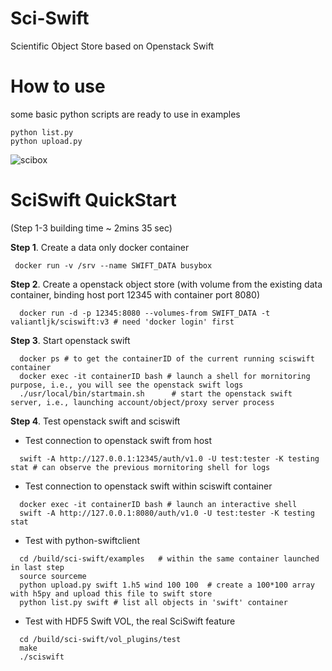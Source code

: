# Sci-Swift
Scientific Object Store based on Openstack Swift


# How to use

some basic python scripts are ready to use in examples
```
python list.py 
python upload.py
```


![scibox](https://user-images.githubusercontent.com/1396867/32252259-d83a685e-be51-11e7-8a2b-e5f30c1cf1ee.png)


# SciSwift QuickStart 
(Step 1-3 building time ~ 2mins 35 sec)

**Step 1**. Create a data only docker container
 ```
  docker run -v /srv --name SWIFT_DATA busybox
```
**Step 2**. Create a openstack object store (with volume from the existing data container, binding host port 12345 with container port 8080)
```
  docker run -d -p 12345:8080 --volumes-from SWIFT_DATA -t valiantljk/sciswift:v3 # need 'docker login' first
```

**Step 3**. Start openstack swift
```
  docker ps # to get the containerID of the current running sciswift container 
  docker exec -it containerID bash # launch a shell for mornitoring purpose, i.e., you will see the openstack swift logs
  ./usr/local/bin/startmain.sh      # start the openstack swift server, i.e., launching account/object/proxy server process 
```
**Step 4**. Test openstack swift and sciswift

   * Test connection to openstack swift from host
```
  swift -A http://127.0.0.1:12345/auth/v1.0 -U test:tester -K testing stat # can observe the previous mornitoring shell for logs
```
   * Test connection to openstack swift within sciswift container 
```
  docker exec -it containerID bash # launch an interactive shell 
  swift -A http://127.0.0.1:8080/auth/v1.0 -U test:tester -K testing stat 
```
   * Test with python-swiftclient
```
  cd /build/sci-swift/examples   # within the same container launched in last step
  source sourceme
  python upload.py swift 1.h5 wind 100 100  # create a 100*100 array with h5py and upload this file to swift store
  python list.py swift # list all objects in 'swift' container
```
   * Test with HDF5 Swift VOL, the real SciSwift feature 
```
  cd /build/sci-swift/vol_plugins/test
  make
  ./sciswift 
```
